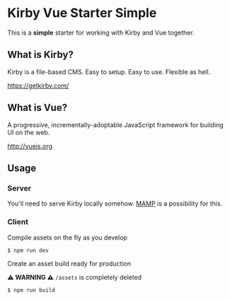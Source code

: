 # Kirby Vue Starter Simple

This is a **simple** starter for working with Kirby and Vue together.

## What is Kirby?

Kirby is a file-based CMS.
Easy to setup. Easy to use. Flexible as hell.

https://getkirby.com/

## What is Vue?

A progressive, incrementally-adoptable JavaScript framework for building UI on the web.

http://vuejs.org

## Usage

### Server

You'll need to serve Kirby locally somehow. [MAMP](https://www.mamp.info/en/) is a possibility for this.

### Client

Compile assets on the fly as you develop
```bash
$ npm run dev
```

Create an asset build ready for production

**⚠️ WARNING ⚠️** `/assets` is completely deleted

```bash
$ npm run build
```
